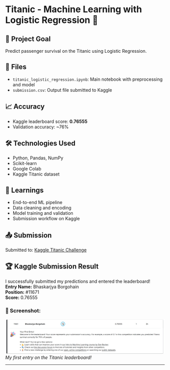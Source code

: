 # Titanic - Machine Learning with Logistic Regression 🚢

## 🎯 Project Goal
Predict passenger survival on the Titanic using Logistic Regression.

## 📁 Files
- `titanic_logistic_regression.ipynb`: Main notebook with preprocessing and model
- `submission.csv`: Output file submitted to Kaggle

## 📈 Accuracy
- Kaggle leaderboard score: **0.76555**
- Validation accuracy: ~76%

## 🛠️ Technologies Used
- Python, Pandas, NumPy
- Scikit-learn
- Google Colab
- Kaggle Titanic dataset

## 🧠 Learnings
- End-to-end ML pipeline
- Data cleaning and encoding
- Model training and validation
- Submission workflow on Kaggle

## 📤 Submission
Submitted to: [Kaggle Titanic Challenge](https://www.kaggle.com/competitions/titanic)

## 🏆 Kaggle Submission Result

I successfully submitted my predictions and entered the leaderboard!  
**Entry Name:** Bhaskarjya Borgohain  
**Position:** #11671  
**Score:** 0.76555

### 📸 Screenshot:

![Kaggle Score](images/kaggle_score.jpeg)  
*My first entry on the Titanic leaderboard!*

---
